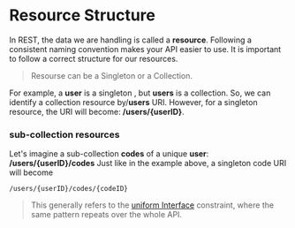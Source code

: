 # Resource Structure
In REST, the data we are handling is called a **resource**.
Following a consistent naming convention makes your API easier to use. It is important to follow a correct structure for our resources.

>Resourse can be a Singleton or a Collection.

For example, a **user** is a singleton , but **users** is a collection. So, we can identify a collection resource by/**users** URI. However, for a singleton resource, the  URI will become: **/users/{userID}**.

### sub-collection resources

Let's imagine a sub-collection **codes** of a unique **user**: **/users/{userID}/codes** Just like in the example above, a singleton code URI will become
```
/users/{userID}/codes/{codeID}
```

> This generally refers to the [uniform Interface](2.REST_Architectural_Constraint.md) constraint, where the same pattern repeats over the whole API.